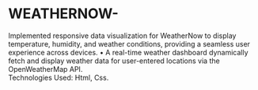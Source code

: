 # WEATHERNOW-
Implemented responsive data visualization for WeatherNow to display temperature, humidity, and weather 
conditions, providing a seamless user experience across devices. 
• A real-time weather dashboard dynamically fetch and display weather data for user-entered locations via the 
OpenWeatherMap API.  
Technologies Used: Html, Css.
